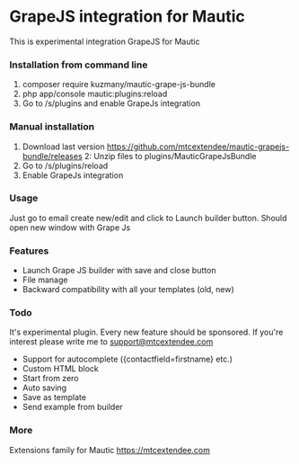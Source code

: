 # GrapeJS integration for Mautic

This is experimental integration GrapeJS for Mautic

### Installation from command line
1. composer require kuzmany/mautic-grape-js-bundle
2. php app/console mautic:plugins:reload
3. Go to /s/plugins and enable GrapeJs integration

### Manual installation
1. Download last version https://github.com/mtcextendee/mautic-grapejs-bundle/releases
2: Unzip files to plugins/MauticGrapeJsBundle
3. Go to /s/plugins/reload
4. Enable GrapeJs integration

### Usage

Just go to email create new/edit and click to Launch builder button. Should open new window with Grape Js

### Features

- Launch Grape JS builder with save and close button
- File manage
- Backward compatibility with all your templates (old, new)

### Todo

It's experimental plugin. 
Every new feature should be sponsored. If you're interest please write me to support@mtcextendee.com 

- Support for autocomplete ({contactfield=firstname} etc.)
- Custom HTML block
- Start from zero
- Auto saving
- Save as template
- Send example from builder

### More

Extensions family for Mautic https://mtcextendee.com